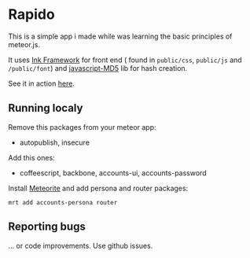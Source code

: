 Rapido
======

This is a simple app i made while was learning the basic principles of meteor.js.

It uses [Ink Framework](http://ink.sapo.pt/) for front end ( found in `public/css`, `public/js` and `/public/font`) and [javascript-MD5](https://github.com/blueimp/JavaScript-MD5) lib for hash creation.

See it in action [here](http://rapido.ovalerio.net).

## Running localy

Remove this packages from your meteor app:

 - autopublish, insecure

Add this ones:

 - coffeescript, backbone, accounts-ui, accounts-password

Install [Meteorite](http://oortcloud.github.io/meteorite/) and add persona and router packages:

    mrt add accounts-persona router

## Reporting bugs

... or code improvements. Use github issues.
